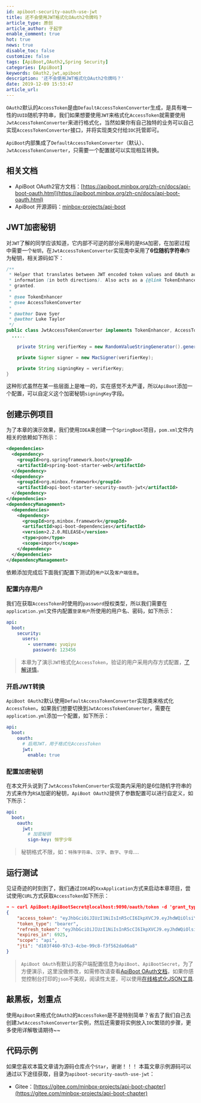 ```yaml
---
id: apiboot-security-oauth-use-jwt
title: 还不会使用JWT格式化OAuth2令牌吗？
article_type: 原创
article_author: 于起宇
enable_comment: true
hot: true
news: true
disable_toc: false
customize: false
tags: [ApiBoot,OAuth2,Spring Security]
categories: [ApiBoot]
keywords: OAuth2,jwt,apiboot
description: '还不会使用JWT格式化OAuth2令牌吗？'
date: 2019-12-09 15:53:47
article_url:
---
```

`OAuth2`默认的`AccessToken`是由`DefaultAccessTokenConverter`生成，是具有唯一性的`UUID`随机字符串，我们如果想要使用`JWT`来格式化`AccessToken`就需要使用`JwtAccessTokenConverter`来进行格式化，当然如果你有自己独特的业务可以自己实现`AccessTokenConverter`接口，并将实现类交付给`IOC`托管即可。
<!--more-->
`ApiBoot`内部集成了`DefaultAccessTokenConverter`（默认）、`JwtAccessTokenConverter`，只需要一个配置就可以实现相互转换。

## 相关文档

- ApiBoot OAuth2官方文档：[https://apiboot.minbox.org/zh-cn/docs/api-boot-oauth.html](https://apiboot.minbox.org/zh-cn/docs/api-boot-oauth.html)
- ApiBoot 开源源码：[minbox-projects/api-boot](https://gitee.com/minbox-projects/api-boot)

## JWT加密秘钥
对`JWT`了解的同学应该知道，它内部不可逆的部分采用的是`RSA`加密，在加密过程中需要一个`秘钥`，在`JwtAccessTokenConverter`实现类中采用了**6位随机字符串**作为秘钥，相关源码如下：
```java
/**
 * Helper that translates between JWT encoded token values and OAuth authentication
 * information (in both directions). Also acts as a {@link TokenEnhancer} when tokens are
 * granted.
 *
 * @see TokenEnhancer
 * @see AccessTokenConverter
 *
 * @author Dave Syer
 * @author Luke Taylor
 */
public class JwtAccessTokenConverter implements TokenEnhancer, AccessTokenConverter, InitializingBean {
  .....

	private String verifierKey = new RandomValueStringGenerator().generate();

	private Signer signer = new MacSigner(verifierKey);

	private String signingKey = verifierKey;
}  
```

这种形式虽然在某一些层面上是唯一的，实在感觉不太严谨，所以`ApiBoot`添加一个配置，可以自定义这个加密秘钥`signingKey`字段。

## 创建示例项目

为了本章的演示效果，我们使用`IDEA`来创建一个`SpringBoot`项目，`pom.xml`文件内相关的依赖如下所示：

```xml
<dependencies>
  <dependency>
    <groupId>org.springframework.boot</groupId>
    <artifactId>spring-boot-starter-web</artifactId>
  </dependency>
  <dependency>
    <groupId>org.minbox.framework</groupId>
    <artifactId>api-boot-starter-security-oauth-jwt</artifactId>
  </dependency>
</dependencies>
<dependencyManagement>
  <dependencies>
    <dependency>
      <groupId>org.minbox.framework</groupId>
      <artifactId>api-boot-dependencies</artifactId>
      <version>2.2.0.RELEASE</version>
      <type>pom</type>
      <scope>import</scope>
    </dependency>
  </dependencies>
</dependencyManagement>
```

依赖添加完成后下面我们配置下测试的`用户`以及`客户端信息`。

### 配置内存用户

我们在获取`AccessToken`时使用的`password`授权类型，所以我们需要在`application.yml`文件内配置`登录用户`所使用的用户名、密码，如下所示：

```yaml
api:
  boot:
    security:
      users:
        - username: yuqiyu
          password: 123456
```

> 本章为了演示`JWT`格式化`AccessToken`，验证的用户采用内存方式配置，[了解详情](https://apiboot.minbox.org/zh-cn/docs/api-boot-security.html)。

### 开启JWT转换

`ApiBoot OAuth2`默认使用`DefaultAccessTokenConverter`实现类来格式化`AccessToken`，如果我们想要切换到`JwtAccessTokenConverter`，需要在`application.yml`添加一个配置，如下所示：

```yaml
api:
  boot:
    oauth:
      # 启用JWT，用于格式化AccessToken
      jwt:
        enable: true
```

### 配置加密秘钥

在本文开头说到了`JwtAccessTokenConverter`实现类内采用的是6位随机字符串的方式来作为`RSA`加密的秘钥，`ApiBoot OAuth2`提供了参数配置可以进行自定义，如下所示：

```yaml
api:
  boot:
    oauth:
      jwt:
        # 加密秘钥
        sign-key: 恒宇少年
```

> 秘钥格式不限，如：`特殊字符串`、`汉字`、`数字`、`字母`....

## 运行测试

见证奇迹的时刻到了，我们通过`IDEA`的`XxxApplication`方式来启动本章项目，尝试使用`CURL`方式获取`AccessToken`如下所示：

```json
➜ ~ curl ApiBoot:ApiBootSecret@localhost:9090/oauth/token -d 'grant_type=password&username=yuqiyu&password=123456'
{
    "access_token": "eyJhbGciOiJIUzI1NiIsInR5cCI6IkpXVCJ9.eyJhdWQiOlsiYXBpIl0sInVzZXJfbmFtZSI6Inl1cWl5dSIsInNjb3BlIjpbImFwaSJdLCJleHAiOjE1NzU5NTMwNDgsImF1dGhvcml0aWVzIjpbIlJPTEVfYXBpIl0sImp0aSI6ImQxMDNmNDYwLTk3YzMtNGNiZS05OWM4LWYzZjU2MmRhMDZhOCIsImNsaWVudF9pZCI6IkFwaUJvb3QifQ.HMHRBCIGPZNlkJPCnXaktMWxXEW-5roo7tdQR1JpCyY", 
    "token_type": "bearer", 
    "refresh_token": "eyJhbGciOiJIUzI1NiIsInR5cCI6IkpXVCJ9.eyJhdWQiOlsiYXBpIl0sInVzZXJfbmFtZSI6Inl1cWl5dSIsInNjb3BlIjpbImFwaSJdLCJhdGkiOiJkMTAzZjQ2MC05N2MzLTRjYmUtOTljOC1mM2Y1NjJkYTA2YTgiLCJleHAiOjE1Nzg1Mzc4NDgsImF1dGhvcml0aWVzIjpbIlJPTEVfYXBpIl0sImp0aSI6ImY1NDMxZTMzLWE1YzMtNGVmNC1hZDM0LTk1MGQ3ODliYTRiZCIsImNsaWVudF9pZCI6IkFwaUJvb3QifQ.TfJ5vThvaibV2kVo2obHqnYzmYm-GsdtRLoB3RJbkrg", 
    "expires_in": 6925, 
    "scope": "api", 
    "jti": "d103f460-97c3-4cbe-99c8-f3f562da06a8"
}
```

> `ApiBoot OAuth`有默认的客户端配置信息为`ApiBoot`、`ApiBootSecret`，为了方便演示，这里没做修改，如需修改请查看[ApiBoot OAuth文档](https://apiboot.minbox.org/zh-cn/docs/api-boot-oauth.html)，如果你感觉控制台打印的`json`不美观，阅读性太差，可以使用[在线格式化JSON工具](http://tools.yuqiyu.com/pages/formatter/json.html).

## 敲黑板，划重点

使用`ApiBoot`来格式化`OAuth2`的`AccessToken`是不是特别简单？省去了我们自己去创建`JwtAccessTokenConverter`实例，然后还需要将实例放入`IOC`繁琐的步骤，更多使用详解敬请期待~~

## 代码示例
如果您喜欢本篇文章请为源码仓库点个`Star`，谢谢！！！
本篇文章示例源码可以通过以下途径获取，目录为`apiboot-security-oauth-use-jwt`：

- Gitee：[https://gitee.com/minbox-projects/api-boot-chapter](https://gitee.com/minbox-projects/api-boot-chapter)